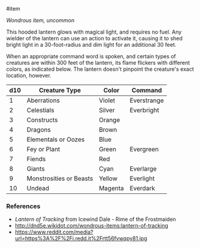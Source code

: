  #item 

_Wondrous item, uncommon_

This hooded lantern glows with magical light, and requires no fuel. Any wielder of the lantern can use an action to activate it, causing it to shed bright light in a 30-foot-radius and dim light for an additional 30 feet.

When an appropriate command word is spoken, and certain types of creatures are within 300 feet of the lantern, its flame flickers with different colors, as indicated below. The lantern doesn't pinpoint the creature's exact location, however.

| d10 | Creature Type           | Color   | Command     |
| --- | ----------------------- | ------- | ----------- |
| 1   | Aberrations             | Violet  | Everstrange |
| 2   | Celestials              | Silver  | Everbright  |
| 3   | Constructs              | Orange  |             |
| 4   | Dragons                 | Brown   |             |
| 5   | Elementals or Oozes     | Blue    |             |
| 6   | Fey or Plant            | Green   | Evergreen   |
| 7   | Fiends                  | Red     |             |
| 8   | Giants                  | Cyan    | Everlarge   |
| 9   | Monstrosities or Beasts | Yellow  | Everlight   |
| 10  | Undead                  | Magenta | Everdark    |

### References

* *Lantern of Tracking* from Icewind Dale - Rime of the Frostmaiden
* http://dnd5e.wikidot.com/wondrous-items:lantern-of-tracking
* https://www.reddit.com/media?url=https%3A%2F%2Fi.redd.it%2Frtt56fvwqpy81.jpg

